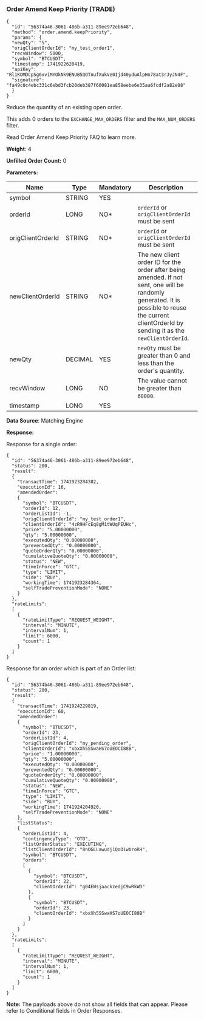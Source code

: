 ### Order Amend Keep Priority (TRADE)​

```
{  
  "id": "56374a46-3061-486b-a311-89ee972eb648",  
  "method": "order.amend.keepPriority",  
  "params": {  
  "newQty": "5",  
  "origClientOrderId": "my_test_order1",  
  "recvWindow": 5000,  
  "symbol": "BTCUSDT",  
  "timestamp": 1741922620419,  
  "apiKey": "Rl1KOMDCpSg6xviMYOkNk9ENUB5QOTnufXukVe0Ijd40yduAlpHn78at3rJyJN4F",  
  "signature": "fa49c0c4ebc331c6ebd3fcb20deb387f60081ea858eebe6e35aa6fcdf2a82e08"  
  }  
}
```

Reduce the quantity of an existing open order.

This adds 0 orders to the `EXCHANGE_MAX_ORDERS` filter and the `MAX_NUM_ORDERS` filter.

Read Order Amend Keep Priority FAQ to learn more.

**Weight**: 4

**Unfilled Order Count:**
0

**Parameters:**

| Name | Type | Mandatory | Description |
| --- | --- | --- | --- |
| symbol | STRING | YES |  |
| orderId | LONG | NO\* | `orderId` or `origClientOrderId` must be sent |
| origClientOrderId | STRING | NO\* | `orderId` or `origClientOrderId` must be sent |
| newClientOrderId | STRING | NO\* | The new client order ID for the order after being amended.   If not sent, one will be randomly generated.   It is possible to reuse the current clientOrderId by sending it as the `newClientOrderId`. |
| newQty | DECIMAL | YES | `newQty` must be greater than 0 and less than the order's quantity. |
| recvWindow | LONG | NO | The value cannot be greater than `60000`. |
| timestamp | LONG | YES |  |

**Data Source**: Matching Engine

**Response:**

Response for a single order:

```
{  
  "id": "56374a46-3061-486b-a311-89ee972eb648",  
  "status": 200,  
  "result":  
  {  
    "transactTime": 1741923284382,  
    "executionId": 16,  
    "amendedOrder":  
    {  
      "symbol": "BTCUSDT",  
      "orderId": 12,  
      "orderListId": -1,  
      "origClientOrderId": "my_test_order1",  
      "clientOrderId": "4zR9HFcEq8gM1tWUqPEUHc",  
      "price": "5.00000000",  
      "qty": "5.00000000",  
      "executedQty": "0.00000000",  
      "preventedQty": "0.00000000",  
      "quoteOrderQty": "0.00000000",  
      "cumulativeQuoteQty": "0.00000000",  
      "status": "NEW",  
      "timeInForce": "GTC",  
      "type": "LIMIT",  
      "side": "BUY",  
      "workingTime": 1741923284364,  
      "selfTradePreventionMode": "NONE"  
    }  
  },  
  "rateLimits":  
  [  
    {  
      "rateLimitType": "REQUEST_WEIGHT",  
      "interval": "MINUTE",  
      "intervalNum": 1,  
      "limit": 6000,  
      "count": 1  
    }  
  ]  
}
```

Response for an order which is part of an Order list:

```
{  
  "id": "56374b46-3061-486b-a311-89ee972eb648",  
  "status": 200,  
  "result":  
  {  
    "transactTime": 1741924229819,  
    "executionId": 60,  
    "amendedOrder":  
    {  
      "symbol": "BTUCSDT",  
      "orderId": 23,  
      "orderListId": 4,  
      "origClientOrderId": "my_pending_order",  
      "clientOrderId": "xbxXh5SSwaHS7oUEOCI88B",  
      "price": "1.00000000",  
      "qty": "5.00000000",  
      "executedQty": "0.00000000",  
      "preventedQty": "0.00000000",  
      "quoteOrderQty": "0.00000000",  
      "cumulativeQuoteQty": "0.00000000",  
      "status": "NEW",  
      "timeInForce": "GTC",  
      "type": "LIMIT",  
      "side": "BUY",  
      "workingTime": 1741924204920,  
      "selfTradePreventionMode": "NONE"  
    },  
    "listStatus":  
    {  
      "orderListId": 4,  
      "contingencyType": "OTO",  
      "listOrderStatus": "EXECUTING",  
      "listClientOrderId": "8nOGLLawudj1QoOiwbroRH",  
      "symbol": "BTCUSDT",  
      "orders":  
      [  
        {  
          "symbol": "BTCUSDT",  
          "orderId": 22,  
          "clientOrderId": "g04EWsjaackzedjC9wRkWD"  
        },  
        {  
          "symbol": "BTCUSDT",  
          "orderId": 23,  
          "clientOrderId": "xbxXh5SSwaHS7oUEOCI88B"  
        }  
      ]  
    }  
  },  
  "rateLimits":  
  [  
    {  
      "rateLimitType": "REQUEST_WEIGHT",  
      "interval": "MINUTE",  
      "intervalNum": 1,  
      "limit": 6000,  
      "count": 1  
    }  
  ]  
}
```

**Note:** The payloads above do not show all fields that can appear. Please refer to Conditional fields in Order Responses.